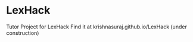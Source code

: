 LexHack
=======

Tutor Project for LexHack
Find it at krishnasuraj.github.io/LexHack (under construction)
